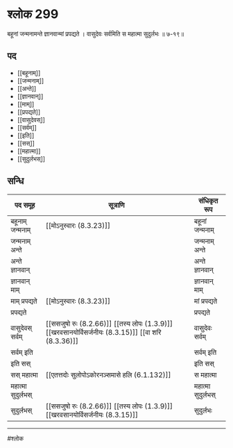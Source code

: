 # श्लोक 299

बहूनां जन्मनामन्ते ज्ञानवान्मां प्रपद्यते ।
वासुदेवः सर्वमिति स महात्मा सुदुर्लभः ॥ ७-१९॥


## पद 

- [[बहूनाम्]]
- [[जन्मनाम्]]
- [[अन्ते]]
- [[ज्ञानवान्]]
- [[माम्]]
- [[प्रपद्यते]]
- [[वासुदेवस्]]
- [[सर्वम्]]
- [[इति]]
- [[सस्]]
- [[महात्मा]]
- [[सुदुर्लभस्]]

## सन्धि

| पद समूह | सूत्राणि | संधिकृत रूप |
| ----- | ----- | ----- |
| बहूनाम् जन्मनाम् |  [[मोऽनुस्वारः (8.3.23)]] | बहूनां जन्मनाम् |
| जन्मनाम् अन्ते |  | जन्मनाम् अन्ते |
| अन्ते ज्ञानवान् |  | अन्ते ज्ञानवान् |
| ज्ञानवान् माम् |  | ज्ञानवान् माम् |
| माम् प्रपद्यते |  [[मोऽनुस्वारः (8.3.23)]] | मां प्रपद्यते |
| प्रपद्यते |  | प्रपद्यते |
| वासुदेवस् सर्वम् |  [[ससजुषो रुः (8.2.66)]] [[तस्य लोपः (1.3.9)]] [[खरवसानयोर्विसर्जनीयः (8.3.15)]] [[वा शरि (8.3.36)]] | वासुदेवः सर्वम् |
| सर्वम् इति |  | सर्वम् इति |
| इति सस् |  | इति सस् |
| सस् महात्मा |  [[एतत्तदोः सुलोपोऽकोरनञ्समासे हलि (6.1.132)]] | स महात्मा |
| महात्मा सुदुर्लभस् |  | महात्मा सुदुर्लभस् |
| सुदुर्लभस् |  [[ससजुषो रुः (8.2.66)]] [[तस्य लोपः (1.3.9)]] [[खरवसानयोर्विसर्जनीयः (8.3.15)]] | सुदुर्लभः |


---

#श्लोक